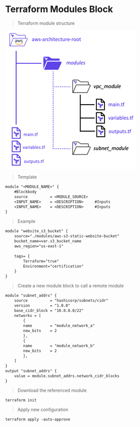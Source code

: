 # Terraform Modules Block

> Terraform module structure

![Terraform module structure](terraform-module-structure.png)

> Template
```
module "<MODULE_NAME>" {
    #Blockbody
    source          = <MODULE_SOURCE>
    <INPUT_NAME>    = <DESCRIPTION>     #Inputs
    <INPUT_NAME>    = <DESCRIPTION>     #Inputs
}
```
> Example
```
module "website_s3_bucket" {
    source="./modules/aws-s3-static-website-bucket"
    bucket_name=var.s3_bucket_name
    aws_region="us-east-1"

    tags= {
        Terraform="true"
        Environment="certification"
    }
}
```
> Create a new module block to call a remote module
```
module "subnet_addrs" {
    source          = "hashicorp/subnets/cidr"
    version         = "1.0.0"
    base_cidr_block = "10.0.0.0/22"
    networks = [
        {
        name        = "module_network_a"
        new_bits    = 2
        },
        {
        name        = "module_network_b"
        new_bits    = 2
        },
    ]
}
output "subnet_addrs" {
    value = module.subnet_addrs.network_cidr_blocks
}
```
> Download the referenced module
```
terraform init
```
> Apply new configuration
```
terraform apply -auto-approve
```
